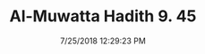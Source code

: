---
title        : "Al-Muwatta Hadith 9. 45"
date         : 7/25/2018 12:29:23 PM
draft        : false
type         : "hadith"
layout       : "hadith"
BookCode     : "AMH"
VolumeNumber : "9"
HadithNumber : "45"
categories  :  ["Prayer, Shortening - Brushing Away Small Stones in the Prayer"]
---